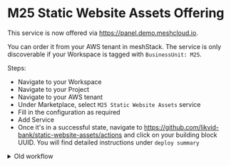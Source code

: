 # M25 Static Website Assets Offering

This service is now offered via https://panel.demo.meshcloud.io.

You can order it from your AWS tenant in meshStack. The service is only discoverable if your Workspace is tagged with `BusinessUnit: M25`.

Steps:

- Navigate to your Workspace
- Navigate to your Project
- Navigate to your AWS tenant
- Under Marketplace, select `M25 Static Website Assets` service
- Fill in the configuration as required
- Add Service
- Once it's in a successful state, navigate to https://github.com/likvid-bank/static-website-assets/actions and click on your building block UUID.
  You will find detailed instructions under `deploy summary`

<details>
<summary>Old workflow</summary>

![alt](./diagram-workflow.png)

To order a static website, create a **pull request** with an empty file committed under `buckets/ (content of this file won't affect the workflow). Merging this PR will trigger a GitHub action workflow that creates an S3 bucket through which you can upload your static website assets and host your website. After the bucket is created, you will receive your website's URL and further instructions on how to upload your assets.

This currently does NOT support:

- HTTPS
- Custom Domains

## Create an S3 Bucket

> as a convention, use a commit message "create: filename"

- Create an empty file under `buckets/` with a unique name (bucket name will be this name prefixed with "m25")
- Open a PR with your change.
- Merge PR
- Navigate to your commit workflow in <https://github.com/likvid-bank/static-website-assets/actions> and follow instructions in the summary.

## Delete an S3 Bucket

> as a convention, use a commit message "delete: filename"

- Delete the file under `buckets`, then commit your change.
- Open a PR with your change.
- Merge PR

>IMPORTANT: In both creation and deletion, make sure you only commit one file change (i.e. adding or deleting a file), modifications are not detected by the workflow.

</details>
